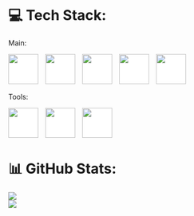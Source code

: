 # 💻 Tech Stack:
Main:
<div >
    <img src="https://img.icons8.com/color/96/golang.png" height="60" style="margin-right: 10px; background-color: #ffffff;">
    <img src="https://img.icons8.com/color/96/000000/python.png" height="60" style="margin-right: 10px; background-color: #ffffff;">
    <img src="https://img.icons8.com/color/96/000000/c-plus-plus-logo.png" height="60" style="margin-right: 10px; background-color: #ffffff;">
    <img src="https://img.icons8.com/color/96/000000/redis.png" height="60" style="margin-right: 10px; background-color: #ffffff;">
    <img src="https://img.icons8.com/color/96/000000/postgreesql.png" height="60" style="margin-right: 10px; background-color: #ffffff;">    
    

</div>


Tools: 
<div>
    <img src="https://img.icons8.com/color/96/000000/linux.png" height="60" style="margin-right: 10px; background-color: #ffffff;">
    <img src="https://img.icons8.com/color/96/000000/git.png" height="60" style="margin-right: 10px; background-color: #ffffff;">
    <img src="https://uxwing.com/wp-content/themes/uxwing/download/brands-and-social-media/postman-icon.png" height="60" style="margin-right: 10px; background-color: #ffffff;">
</div>



# 📊 GitHub Stats:
![](https://github-readme-streak-stats.herokuapp.com/?user=mwdev22&theme=dark&hide_border=false)<br/>
![](https://github-readme-stats.vercel.app/api/top-langs/?username=mwdev22&theme=dark&hide_border=false&include_all_commits=false&count_private=false&layout=compact)
<br/>

